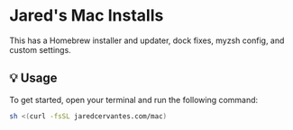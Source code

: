 # Jared's Mac Installs

This has a Homebrew installer and updater, dock fixes, myzsh config, and custom settings. 

## 💡 Usage

To get started, open your terminal and run the following command:
```sh
sh <(curl -fsSL jaredcervantes.com/mac)
```
